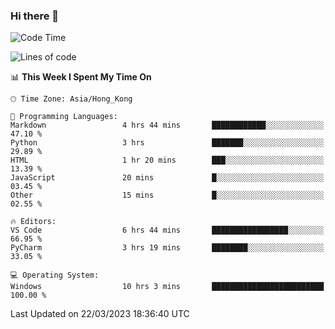 ### Hi there 👋

<!--
**RoiexLee/RoiexLee** is a ✨ _special_ ✨ repository because its `README.md` (this file) appears on your GitHub profile.

Here are some ideas to get you started:

- 🔭 I’m currently working on ...
- 🌱 I’m currently learning ...
- 👯 I’m looking to collaborate on ...
- 🤔 I’m looking for help with ...
- 💬 Ask me about ...
- 📫 How to reach me: ...
- 😄 Pronouns: ...
- ⚡ Fun fact: ...
-->

<!--START_SECTION:waka-->
![Code Time](http://img.shields.io/badge/Code%20Time-151%20hrs%2013%20mins-blue)

![Lines of code](https://img.shields.io/badge/From%20Hello%20World%20I%27ve%20Written-35.2%20thousand%20lines%20of%20code-blue)

📊 **This Week I Spent My Time On** 

```text
🕑︎ Time Zone: Asia/Hong_Kong

💬 Programming Languages: 
Markdown                 4 hrs 44 mins       ████████████░░░░░░░░░░░░░   47.10 % 
Python                   3 hrs               ███████░░░░░░░░░░░░░░░░░░   29.89 % 
HTML                     1 hr 20 mins        ███░░░░░░░░░░░░░░░░░░░░░░   13.39 % 
JavaScript               20 mins             █░░░░░░░░░░░░░░░░░░░░░░░░   03.45 % 
Other                    15 mins             █░░░░░░░░░░░░░░░░░░░░░░░░   02.55 % 

🔥 Editors: 
VS Code                  6 hrs 44 mins       █████████████████░░░░░░░░   66.95 % 
PyCharm                  3 hrs 19 mins       ████████░░░░░░░░░░░░░░░░░   33.05 % 

💻 Operating System: 
Windows                  10 hrs 3 mins       █████████████████████████   100.00 % 
```


 Last Updated on 22/03/2023 18:36:40 UTC
<!--END_SECTION:waka-->
